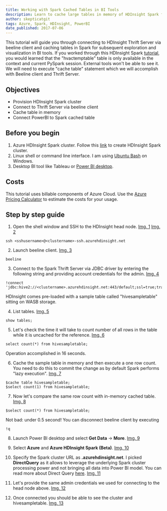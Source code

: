```yaml
---
title: Working with Spark Cached Tables in BI Tools
description: Learn to cache large tables in memory of HDInsight Spark for fast data exploration and visualization in PowerBI.
author: skepticatgit
tags: Azure, Spark, HDInsight, PowerBI
date_published: 2017-07-06
---
```

This tutorial will guide you through connecting to HDInsight Thrift Server via beeline client and caching tables in Spark for subsequent exploration and visualization in BI tools. If you worked through this HDInsight Spark [tutorial](https://docs.microsoft.com/en-us/azure/hdinsight/hdinsight-apache-spark-use-bi-tools), you would learned that the "hvactemptable" table is only available in the context and current PySpark session. External tools won't be able to see it. We will need to execute "cache table" statement which we will accomplish with Beeline client and Thrift Server.

## Objectives

- Provision HDInsight Spark cluster
- Connect to Thrift Server via beeline client
- Cache table in memory
- Connect PowerBI to Spark cached table 

## Before you begin

1. Azure HDInsight Spark cluster. Follow this [link](https://docs.microsoft.com/en-us/azure/hdinsight/hdinsight-apache-spark-jupyter-spark-sql) to create HDInsight Spark cluster.
1. Linux shell or command line interface. I am using [Ubuntu Bash](https://msdn.microsoft.com/en-us/commandline/wsl/about) on Windows.
1. Desktop BI tool like Tableau or [Power BI desktop](https://powerbi.microsoft.com/en-us/downloads/).

## Costs

This tutorial uses billable components of Azure Cloud. Use the [Azure Pricing
Calculator](https://azure.microsoft.com/en-us/pricing/calculator/) to estimate the costs for your usage.


## Step by step guide

1. Open the shell window and SSH to the HDInsight head node. [Img. 1](https://github.com/skepticatgit/tutorials/blob/master/sparktblcache/images/Img1.jpg?raw=true) [Img. 2](https://github.com/skepticatgit/tutorials/blob/master/sparktblcache/images/Img2.jpg?raw=true)
```
ssh <sshusername>@<clustername>-ssh.azurehdinsight.net
```

2. Launch beeline client. [Img. 3](https://github.com/skepticatgit/tutorials/blob/master/sparktblcache/images/Img3.jpg?raw=true)
```    
beeline
```	

3. Connect to the Spark Thrift Server via JDBC driver by entering the following string and providing account credentials for the admin. [Img. 4](https://github.com/skepticatgit/tutorials/blob/master/sparktblcache/images/Img4.jpg?raw=true)
```
!connect 'jdbc:hive2://<clustername>.azurehdinsight.net:443/default;ssl=true;transportMode=http;httpPath=/sparkhive2'
```	

HDInsight comes pre-loaded with a sample table called "hivesampletable" sitting on WASB storage.

4. List tables. [Img. 5](https://github.com/skepticatgit/tutorials/blob/master/sparktblcache/images/Img5.jpg?raw=true)
```
show tables;
```	

5. Let's check the time it will take to count number of all rows in the table while it is uncached for the reference. [Img. 6](https://github.com/skepticatgit/tutorials/blob/master/sparktblcache/images/Img6.jpg?raw=true)
```
select count(*) from hivesampletable;
```
Operation accomplished in 16 seconds.

6. Cache the sample table in memory and then execute a one row count. You need to do this to commit the change as by default Spark performs "lazy execution". [Img. 7](https://github.com/skepticatgit/tutorials/blob/master/sparktblcache/images/Img7.jpg?raw=true)	
```
$cache table hivesampletable;
$select count(1) from hivesampletable;	
```	

7. Now let's compare the same row count with in-memory cached table. [Img. 8](https://github.com/skepticatgit/tutorials/blob/master/sparktblcache/images/Img8.jpg?raw=true)
```
$select count(*) from hivesampletable;
```	

Not bad: under 0.5 second! You can disconnect beeline client by executing
```
!q
```
8. Launch Power BI desktop and select **Get Data** -> **More**. [Img. 9](https://github.com/skepticatgit/tutorials/blob/master/sparktblcache/images/Img9.jpg?raw=true)

9. Select **Azure** and **Azure HDInsight Spark (Beta)**. [Img. 10](https://github.com/skepticatgit/tutorials/blob/master/sparktblcache/images/Img10.jpg?raw=true)

10. Specify the Spark cluster URL as **<sparkname>.azurehdinsight.net**. I picked **DirectQuery** as it allows to leverage the underlying Spark cluster processing power and not bringing all data into Power BI model. You can read more about Direct Query [here](https://powerbi.microsoft.com/en-us/documentation/powerbi-desktop-use-directquery/). [Img. 11](https://github.com/skepticatgit/tutorials/blob/master/sparktblcache/images/Img11.jpg?raw=true)

11. Let's provide the same admin credentials we used for connecting to the head node above. [Img. 12](https://github.com/skepticatgit/tutorials/blob/master/sparktblcache/images/Img12.jpg?raw=true)

12. Once connected you should be able to see the cluster and hivesampletable. [Img. 13](https://github.com/skepticatgit/tutorials/blob/master/sparktblcache/images/Img13.jpg?raw=true)
